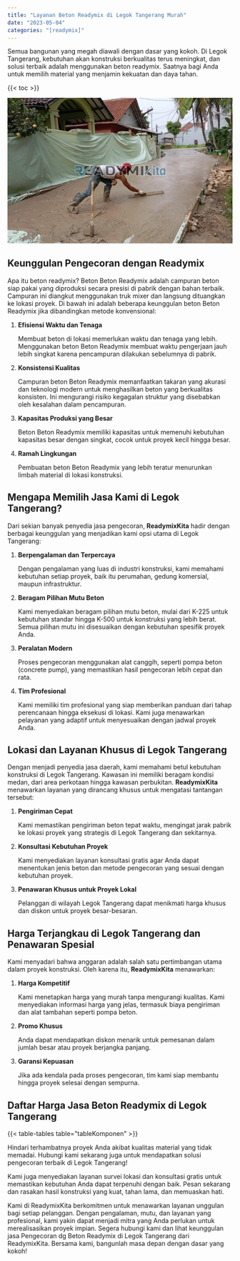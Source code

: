 ```yaml
---
title: "Layanan Beton Readymix di Legok Tangerang Murah"
date: "2023-05-04"
categories: "[readymix]"
---
```


Semua bangunan yang megah diawali dengan dasar yang kokoh. Di Legok Tangerang, kebutuhan akan konstruksi berkualitas terus meningkat, dan solusi terbaik adalah menggunakan beton readymix. Saatnya bagi Anda untuk memilih material yang menjamin kekuatan dan daya tahan.

{{< toc >}}

![Layanan Beton Readymix di Legok Tangerang Murah](/images/readymix/cor-readymix-26.jpg)

## Keunggulan Pengecoran dengan Readymix

Apa itu beton readymix? Beton Beton Readymix adalah campuran beton siap pakai yang diproduksi secara presisi di pabrik dengan bahan terbaik. Campuran ini diangkut menggunakan truk mixer dan langsung dituangkan ke lokasi proyek. Di bawah ini adalah beberapa keunggulan beton Beton Readymix jika dibandingkan metode konvensional:

1. **Efisiensi Waktu dan Tenaga**

   Membuat beton di lokasi memerlukan waktu dan tenaga yang lebih. Menggunakan beton Beton Readymix membuat waktu pengerjaan jauh lebih singkat karena pencampuran dilakukan sebelumnya di pabrik.

2. **Konsistensi Kualitas**

   Campuran beton Beton Readymix memanfaatkan takaran yang akurasi dan teknologi modern untuk menghasilkan beton yang berkualitas konsisten. Ini mengurangi risiko kegagalan struktur yang disebabkan oleh kesalahan dalam pencampuran.

3. **Kapasitas Produksi yang Besar**

   Beton Beton Readymix memiliki kapasitas untuk memenuhi kebutuhan kapasitas besar dengan singkat, cocok untuk proyek kecil hingga besar.

4. **Ramah Lingkungan**

   Pembuatan beton Beton Readymix yang lebih teratur menurunkan limbah material di lokasi konstruksi.

## Mengapa Memilih Jasa Kami di Legok Tangerang?

Dari sekian banyak penyedia jasa pengecoran, **ReadymixKita** hadir dengan berbagai keunggulan yang menjadikan kami opsi utama di Legok Tangerang:

1. **Berpengalaman dan Terpercaya**

   Dengan pengalaman yang luas di industri konstruksi, kami memahami kebutuhan setiap proyek, baik itu perumahan, gedung komersial, maupun infrastruktur.

2. **Beragam Pilihan Mutu Beton**

   Kami menyediakan beragam pilihan mutu beton, mulai dari K-225 untuk kebutuhan standar hingga K-500 untuk konstruksi yang lebih berat. Semua pilihan mutu ini disesuaikan dengan kebutuhan spesifik proyek Anda.

3. **Peralatan Modern**

   Proses pengecoran menggunakan alat canggih, seperti pompa beton (concrete pump), yang memastikan hasil pengecoran lebih cepat dan rata.

4. **Tim Profesional**

   Kami memiliki tim profesional yang siap memberikan panduan dari tahap perencanaan hingga eksekusi di lokasi. Kami juga menawarkan pelayanan yang adaptif untuk menyesuaikan dengan jadwal proyek Anda.

## Lokasi dan Layanan Khusus di Legok Tangerang

Dengan menjadi penyedia jasa daerah, kami memahami betul kebutuhan konstruksi di Legok Tangerang. Kawasan ini memiliki beragam kondisi medan, dari area perkotaan hingga kawasan perbukitan. **ReadymixKita** menawarkan layanan yang dirancang khusus untuk mengatasi tantangan tersebut:

1. **Pengiriman Cepat**

   Kami memastikan pengiriman beton tepat waktu, mengingat jarak pabrik ke lokasi proyek yang strategis di Legok Tangerang dan sekitarnya.

2. **Konsultasi Kebutuhan Proyek**

   Kami menyediakan layanan konsultasi gratis agar Anda dapat menentukan jenis beton dan metode pengecoran yang sesuai dengan kebutuhan proyek.

3. **Penawaran Khusus untuk Proyek Lokal**

   Pelanggan di wilayah Legok Tangerang dapat menikmati harga khusus dan diskon untuk proyek besar-besaran.

## Harga Terjangkau di Legok Tangerang dan Penawaran Spesial

Kami menyadari bahwa anggaran adalah salah satu pertimbangan utama dalam proyek konstruksi. Oleh karena itu, **ReadymixKita** menawarkan:

1. **Harga Kompetitif**

   Kami menetapkan harga yang murah tanpa mengurangi kualitas. Kami menyediakan informasi harga yang jelas, termasuk biaya pengiriman dan alat tambahan seperti pompa beton.

2. **Promo Khusus**

   Anda dapat mendapatkan diskon menarik untuk pemesanan dalam jumlah besar atau proyek berjangka panjang.

3. **Garansi Kepuasan**

   Jika ada kendala pada proses pengecoran, tim kami siap membantu hingga proyek selesai dengan sempurna.

## Daftar Harga Jasa Beton Readymix di Legok Tangerang

{{< table-tables table="tableKomponen" >}}

Hindari terhambatnya proyek Anda akibat kualitas material yang tidak memadai. Hubungi kami sekarang juga untuk mendapatkan solusi pengecoran terbaik di Legok Tangerang!

Kami juga menyediakan layanan survei lokasi dan konsultasi gratis untuk memastikan kebutuhan Anda dapat terpenuhi dengan baik. Pesan sekarang dan rasakan hasil konstruksi yang kuat, tahan lama, dan memuaskan hati.

Kami di ReadymixKita berkomitmen untuk menawarkan layanan unggulan bagi setiap pelanggan. Dengan pengalaman, mutu, dan layanan yang profesional, kami yakin dapat menjadi mitra yang Anda perlukan untuk merealisasikan proyek impian. Segera hubungi kami dan lihat keunggulan jasa Pengecoran dg Beton Readymix di Legok Tangerang dari ReadymixKita. Bersama kami, bangunlah masa depan dengan dasar yang kokoh!